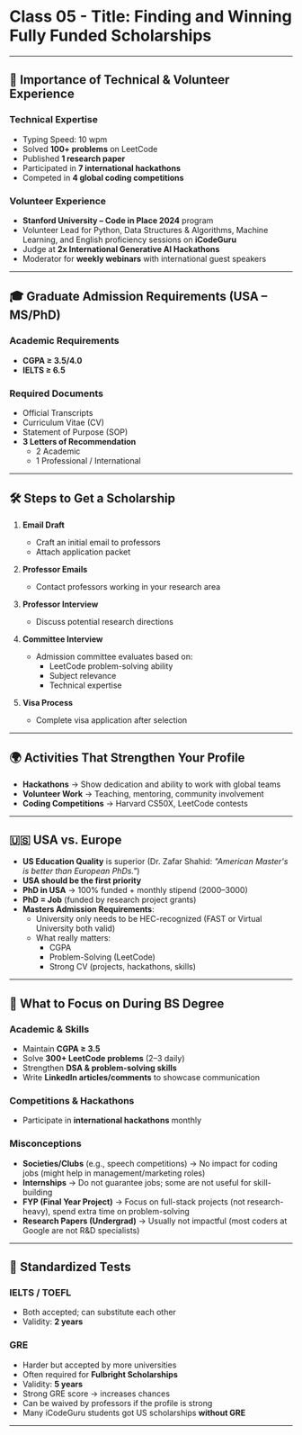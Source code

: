 # Class 05 - Title: Finding and Winning Fully Funded Scholarships  

---

## 📌 Importance of Technical & Volunteer Experience  

### Technical Expertise  
- Typing Speed: 10 wpm  
- Solved **100+ problems** on LeetCode  
- Published **1 research paper**  
- Participated in **7 international hackathons**  
- Competed in **4 global coding competitions**  

### Volunteer Experience  
- **Stanford University – Code in Place 2024** program  
- Volunteer Lead for Python, Data Structures & Algorithms, Machine Learning, and English proficiency sessions on **iCodeGuru**  
- Judge at **2x International Generative AI Hackathons**  
- Moderator for **weekly webinars** with international guest speakers  

---

## 🎓 Graduate Admission Requirements (USA – MS/PhD)  

### Academic Requirements  
- **CGPA ≥ 3.5/4.0**  
- **IELTS ≥ 6.5**  

### Required Documents  
- Official Transcripts  
- Curriculum Vitae (CV)  
- Statement of Purpose (SOP)  
- **3 Letters of Recommendation**  
  - 2 Academic  
  - 1 Professional / International  

---

## 🛠 Steps to Get a Scholarship  

1. **Email Draft**  
   - Craft an initial email to professors  
   - Attach application packet  

2. **Professor Emails**  
   - Contact professors working in your research area  

3. **Professor Interview**  
   - Discuss potential research directions  

4. **Committee Interview**  
   - Admission committee evaluates based on:  
     - LeetCode problem-solving ability  
     - Subject relevance  
     - Technical expertise  

5. **Visa Process**  
   - Complete visa application after selection  

---

## 🌍 Activities That Strengthen Your Profile  

- **Hackathons** → Show dedication and ability to work with global teams  
- **Volunteer Work** → Teaching, mentoring, community involvement  
- **Coding Competitions** → Harvard CS50X, LeetCode contests  

---

## 🇺🇸 USA vs. Europe  

- **US Education Quality** is superior (Dr. Zafar Shahid: *"American Master's is better than European PhDs."*)  
- **USA should be the first priority**  
- **PhD in USA** → 100% funded + monthly stipend ($2000–$3000)  
- **PhD = Job** (funded by research project grants)  
- **Masters Admission Requirements**:  
  - University only needs to be HEC-recognized (FAST or Virtual University both valid)  
  - What really matters:  
    - CGPA  
    - Problem-Solving (LeetCode)  
    - Strong CV (projects, hackathons, skills)  

---

## 🎯 What to Focus on During BS Degree  

### Academic & Skills  
- Maintain **CGPA ≥ 3.5**  
- Solve **300+ LeetCode problems** (2–3 daily)  
- Strengthen **DSA & problem-solving skills**  
- Write **LinkedIn articles/comments** to showcase communication  

### Competitions & Hackathons  
- Participate in **international hackathons** monthly  

### Misconceptions  
- **Societies/Clubs** (e.g., speech competitions) → No impact for coding jobs (might help in management/marketing roles)  
- **Internships** → Do not guarantee jobs; some are not useful for skill-building  
- **FYP (Final Year Project)** → Focus on full-stack projects (not research-heavy), spend extra time on problem-solving  
- **Research Papers (Undergrad)** → Usually not impactful (most coders at Google are not R&D specialists)  

---

## 📝 Standardized Tests  

### IELTS / TOEFL  
- Both accepted; can substitute each other  
- Validity: **2 years**  

### GRE  
- Harder but accepted by more universities  
- Often required for **Fulbright Scholarships**  
- Validity: **5 years**  
- Strong GRE score → increases chances  
- Can be waived by professors if the profile is strong  
- Many iCodeGuru students got US scholarships **without GRE**  

---